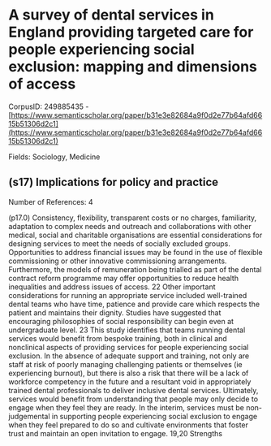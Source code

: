 # A survey of dental services in England providing targeted care for people experiencing social exclusion: mapping and dimensions of access

CorpusID: 249885435 - [https://www.semanticscholar.org/paper/b31e3e82684a9f0d2e77b64afd6615b51306d2c1](https://www.semanticscholar.org/paper/b31e3e82684a9f0d2e77b64afd6615b51306d2c1)

Fields: Sociology, Medicine

## (s17) Implications for policy and practice
Number of References: 4

(p17.0) Consistency, flexibility, transparent costs or no charges, familiarity, adaptation to complex needs and outreach and collaborations with other medical, social and charitable organisations are essential considerations for designing services to meet the needs of socially excluded groups. Opportunities to address financial issues may be found in the use of flexible commissioning or other innovative commissioning arrangements. Furthermore, the models of remuneration being trialled as part of the dental contract reform programme may offer opportunities to reduce health inequalities and address issues of access. 22 Other important considerations for running an appropriate service included well-trained dental teams who have time, patience and provide care which respects the patient and maintains their dignity. Studies have suggested that encouraging philosophies of social responsibility can begin even at undergraduate level. 23 This study identifies that teams running dental services would benefit from bespoke training, both in clinical and nonclinical aspects of providing services for people experiencing social exclusion. In the absence of adequate support and training, not only are staff at risk of poorly managing challenging patients or themselves (ie experiencing burnout), but there is also a risk that there will be a lack of workforce competency in the future and a resultant void in appropriately trained dental professionals to deliver inclusive dental services. Ultimately, services would benefit from understanding that people may only decide to engage when they feel they are ready. In the interim, services must be non-judgemental in supporting people experiencing social exclusion to engage when they feel prepared to do so and cultivate environments that foster trust and maintain an open invitation to engage. 19,20 Strengths
